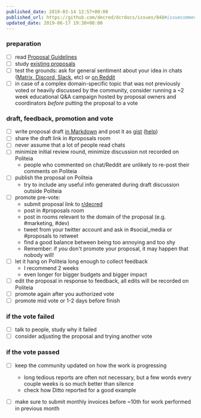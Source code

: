 ```yaml
---
published_date: 2019-03-14 12:57+00:00
published_url: https://github.com/decred/dcrdocs/issues/848#issuecomment-471795670
updated_date: 2019-06-17 19:30+00:00
---
```


### preparation

- [ ] read [Proposal Guidelines](https://docs.decred.org/governance/politeia/proposal-guidelines/)
- [ ] study [existing proposals](https://proposals.decred.org/)
- [ ] test the grounds: ask for general sentiment about your idea in chats ([Matrix, Discord, Slack](https://decred.org/community/), etc) or [on Reddit](https://www.reddit.com/r/decred/)
- [ ] in case of a complex domain-specific topic that was not previously voted or heavily discussed by the community, consider running a ~2 week educational Q&A campaign hosted by proposal owners and coordinators _before_ putting the proposal to a vote

### draft, feedback, promotion and vote

- [ ] write proposal draft [in Markdown](https://github.com/adam-p/markdown-here/wiki/Markdown-Cheatsheet) and post it as [gist](https://gist.github.com/) ([help](https://help.github.com/en/articles/about-gists))
- [ ] share the draft link in #proposals room
- [ ] never assume that a lot of people read chats
- [ ] minimize initial review round, minimize discussion not recorded on Politeia
  * people who commented on chat/Reddit are unlikely to re-post their comments on Politeia
- [ ] publish the proposal on Politeia
  * try to include any useful info generated during draft discussion outside Politeia
- [ ] promote pre-vote:
  * submit proposal link to [r/decred](https://www.reddit.com/r/decred/)
  * post in #proposals room
  * post in rooms relevant to the domain of the proposal (e.g. #marketing, #dev)
  * tweet from your twitter account and ask in #social\_media or #proposals to retweet
  * find a good balance between being too annoying and too shy
  * Remember: if _you_ don't promote your proposal, it may happen that nobody will!
- [ ] let it hang on Politeia long enough to collect feedback
  * I recommend 2 weeks
  * even longer for bigger budgets and bigger impact
- [ ] edit the proposal in response to feedback, all edits will be recorded on Politeia
- [ ] promote again after you authorized vote
- [ ] promote mid vote or 1-2 days before finish

### if the vote failed

- [ ] talk to people, study why it failed
- [ ] consider adjusting the proposal and trying another vote

### if the vote passed

- [ ] keep the community updated on how the work is progressing
  * long tedious reports are often not necessary, but a few words every couple weeks is so much better than silence
  * check how Ditto reported for a good example
- [ ] make sure to submit monthly invoices before ~10th for work performed in previous month

